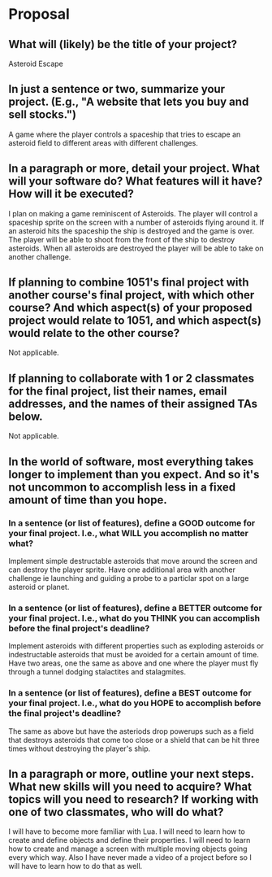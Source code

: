 # Proposal

## What will (likely) be the title of your project?

Asteroid Escape

## In just a sentence or two, summarize your project. (E.g., "A website that lets you buy and sell stocks.")

A game where the player controls a spaceship that tries to escape an asteroid field to different areas with different challenges.

## In a paragraph or more, detail your project. What will your software do? What features will it have? How will it be executed?

I plan on making a game reminiscent of Asteroids. The player will control a spaceship sprite on the screen with a number of asteroids flying around it. If an asteroid hits the spaceship the ship is destroyed and the game is over. The player will be able to shoot from the front of the ship to destroy asteroids. When all asteroids are destroyed the player will be able to take on another challenge.

## If planning to combine 1051's final project with another course's final project, with which other course? And which aspect(s) of your proposed project would relate to 1051, and which aspect(s) would relate to the other course?

Not applicable.

## If planning to collaborate with 1 or 2 classmates for the final project, list their names, email addresses, and the names of their assigned TAs below.

Not applicable.

## In the world of software, most everything takes longer to implement than you expect. And so it's not uncommon to accomplish less in a fixed amount of time than you hope.

### In a sentence (or list of features), define a GOOD outcome for your final project. I.e., what WILL you accomplish no matter what?

Implement simple destructable asteroids that move around the screen and can destroy the player sprite.
Have one additional area with another challenge ie launching and guiding a probe to a particlar spot on a large asteroid or planet.

### In a sentence (or list of features), define a BETTER outcome for your final project. I.e., what do you THINK you can accomplish before the final project's deadline?

Implement asteroids with different properties such as exploding asteroids or indestructable asteroids that must be avoided for a certain amount of time.
Have two areas, one the same as above and one where the player must fly through a tunnel dodging stalactites and stalagmites.

### In a sentence (or list of features), define a BEST outcome for your final project. I.e., what do you HOPE to accomplish before the final project's deadline?

The same as above but have the asteriods drop powerups such as a field that destroys asteroids that come too close or a shield that can be hit three times without destroying the player's ship.

## In a paragraph or more, outline your next steps. What new skills will you need to acquire? What topics will you need to research? If working with one of two classmates, who will do what?

I will have to become more familiar with Lua. I will need to learn how to create and define objects and define their properties. I will need to learn how to create and manage a screen with multiple moving objects going every which way. Also I have never made a video of a project before so I will have to learn how to do that as well.
